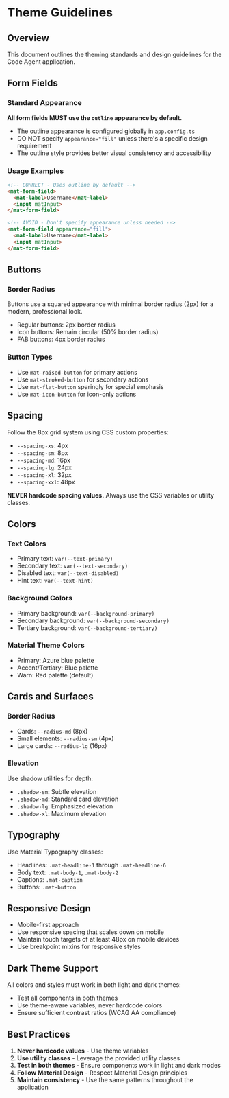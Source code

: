 # Theme Guidelines

## Overview
This document outlines the theming standards and design guidelines for the Code Agent application.

## Form Fields

### Standard Appearance
**All form fields MUST use the `outline` appearance by default.**

- The outline appearance is configured globally in `app.config.ts`
- DO NOT specify `appearance="fill"` unless there's a specific design requirement
- The outline style provides better visual consistency and accessibility

### Usage Examples

```html
<!-- CORRECT - Uses outline by default -->
<mat-form-field>
  <mat-label>Username</mat-label>
  <input matInput>
</mat-form-field>

<!-- AVOID - Don't specify appearance unless needed -->
<mat-form-field appearance="fill">
  <mat-label>Username</mat-label>
  <input matInput>
</mat-form-field>
```

## Buttons

### Border Radius
Buttons use a squared appearance with minimal border radius (2px) for a modern, professional look.

- Regular buttons: 2px border radius
- Icon buttons: Remain circular (50% border radius)
- FAB buttons: 4px border radius

### Button Types
- Use `mat-raised-button` for primary actions
- Use `mat-stroked-button` for secondary actions
- Use `mat-flat-button` sparingly for special emphasis
- Use `mat-icon-button` for icon-only actions

## Spacing

Follow the 8px grid system using CSS custom properties:
- `--spacing-xs`: 4px
- `--spacing-sm`: 8px
- `--spacing-md`: 16px
- `--spacing-lg`: 24px
- `--spacing-xl`: 32px
- `--spacing-xxl`: 48px

**NEVER hardcode spacing values.** Always use the CSS variables or utility classes.

## Colors

### Text Colors
- Primary text: `var(--text-primary)`
- Secondary text: `var(--text-secondary)`
- Disabled text: `var(--text-disabled)`
- Hint text: `var(--text-hint)`

### Background Colors
- Primary background: `var(--background-primary)`
- Secondary background: `var(--background-secondary)`
- Tertiary background: `var(--background-tertiary)`

### Material Theme Colors
- Primary: Azure blue palette
- Accent/Tertiary: Blue palette
- Warn: Red palette (default)

## Cards and Surfaces

### Border Radius
- Cards: `--radius-md` (8px)
- Small elements: `--radius-sm` (4px)
- Large cards: `--radius-lg` (16px)

### Elevation
Use shadow utilities for depth:
- `.shadow-sm`: Subtle elevation
- `.shadow-md`: Standard card elevation
- `.shadow-lg`: Emphasized elevation
- `.shadow-xl`: Maximum elevation

## Typography

Use Material Typography classes:
- Headlines: `.mat-headline-1` through `.mat-headline-6`
- Body text: `.mat-body-1`, `.mat-body-2`
- Captions: `.mat-caption`
- Buttons: `.mat-button`

## Responsive Design

- Mobile-first approach
- Use responsive spacing that scales down on mobile
- Maintain touch targets of at least 48px on mobile devices
- Use breakpoint mixins for responsive styles

## Dark Theme Support

All colors and styles must work in both light and dark themes:
- Test all components in both themes
- Use theme-aware variables, never hardcode colors
- Ensure sufficient contrast ratios (WCAG AA compliance)

## Best Practices

1. **Never hardcode values** - Use theme variables
2. **Use utility classes** - Leverage the provided utility classes
3. **Test in both themes** - Ensure components work in light and dark modes
4. **Follow Material Design** - Respect Material Design principles
5. **Maintain consistency** - Use the same patterns throughout the application